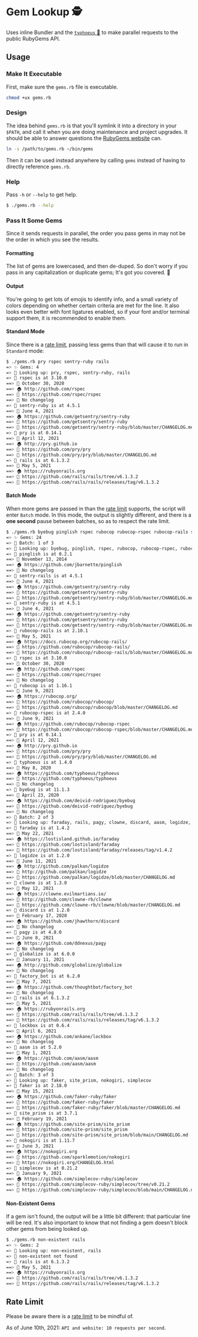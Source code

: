 # Gem Lookup :detective:

Uses inline Bundler and the [`typhoeus` :gem:][typhoeus] to make parallel requests to the public RubyGems API.

## Usage

### Make It Executable

First, make sure the `gems.rb` file is executable.

```sh
chmod +ux gems.rb
```

### Design

The idea behind `gems.rb` is that you'll symlink it into a directory in your `$PATH`, and call
it when you are doing maintenance and project upgrades. It should be able to answer questions
the [RubyGems website][rubygems site] can.

```sh
ln -s /path/to/gems.rb ~/bin/gems
```

Then it can be used instead anywhere by calling `gems` instead of having to directly
reference `gems.rb`.

### Help

Pass `-h` or `--help` to get help.

```sh
$ ./gems.rb --help            
```

### Pass It Some Gems

Since it sends requests in parallel, the order you pass gems in may not be the order in which
you see the results. 

#### Formatting

The list of gems are lowercased, and then de-duped. So don't worry if you pass in any
capitalization or duplicate gems; It's got you covered. :sparkling_heart:

#### Output

You're going to get lots of emojis to identify info, and a small variety of colors depending
on whether certain criteria are met for the line. It also looks even better with font ligatures
enabled, so if your font and/or terminal support them, it is recommended to enable them.

#### Standard Mode

Since there is a [rate limit](#rate-limit), passing less gems than that will cause it to run in
`Standard` mode:

```sh
$ ./gems.rb pry rspec sentry-ruby rails
=> ✨ Gems: 4
=> 🔎 Looking up: pry, rspec, sentry-ruby, rails
=> 💎 rspec is at 3.10.0
==> 📅 October 30, 2020
==> 🏠 http://github.com/rspec
==> 🔗 https://github.com/rspec/rspec
==> 🚫 No changelog
=> 💎 sentry-ruby is at 4.5.1
==> 📅 June 4, 2021
==> 🏠 https://github.com/getsentry/sentry-ruby
==> 🔗 https://github.com/getsentry/sentry-ruby
==> 📑 https://github.com/getsentry/sentry-ruby/blob/master/CHANGELOG.md
=> 💎 pry is at 0.14.1
==> 📅 April 12, 2021
==> 🏠 http://pry.github.io
==> 🔗 https://github.com/pry/pry
==> 📑 https://github.com/pry/pry/blob/master/CHANGELOG.md
=> 💎 rails is at 6.1.3.2
==> 📅 May 5, 2021
==> 🏠 https://rubyonrails.org
==> 🔗 https://github.com/rails/rails/tree/v6.1.3.2
==> 📑 https://github.com/rails/rails/releases/tag/v6.1.3.2
```

#### Batch Mode

When more gems are passed in than the [rate limit](#rate-limit) supports, the script will enter
`Batch` mode. In this mode, the output is slightly different, and there is a **one second** pause
between batches, so as to respect the rate limit.

```sh
$ ./gems.rb byebug pinglish rspec rubocop rubocop-rspec rubocop-rails sentry-ruby sentry-rails pry byebug typhoeus faraday Faraday rails pagy clowne discard aasm logidze GLOBALIZE lockbox factory_BOT faker site_prism nokogiri simplecov
=> ✨ Gems: 24
=> 🧺 Batch: 1 of 3
=> 🔎 Looking up: byebug, pinglish, rspec, rubocop, rubocop-rspec, rubocop-rails, sentry-ruby, sentry-rails, pry, typhoeus
=> 💎 pinglish is at 0.2.1
==> 📅 November 13, 2014
==> 🏠 https://github.com/jbarnette/pinglish
==> 🚫 No changelog
=> 💎 sentry-rails is at 4.5.1
==> 📅 June 4, 2021
==> 🏠 https://github.com/getsentry/sentry-ruby
==> 🔗 https://github.com/getsentry/sentry-ruby
==> 📑 https://github.com/getsentry/sentry-ruby/blob/master/CHANGELOG.md
=> 💎 sentry-ruby is at 4.5.1
==> 📅 June 4, 2021
==> 🏠 https://github.com/getsentry/sentry-ruby
==> 🔗 https://github.com/getsentry/sentry-ruby
==> 📑 https://github.com/getsentry/sentry-ruby/blob/master/CHANGELOG.md
=> 💎 rubocop-rails is at 2.10.1
==> 📅 May 5, 2021
==> 🏠 https://docs.rubocop.org/rubocop-rails/
==> 🔗 https://github.com/rubocop/rubocop-rails/
==> 📑 https://github.com/rubocop/rubocop-rails/blob/master/CHANGELOG.md
=> 💎 rspec is at 3.10.0
==> 📅 October 30, 2020
==> 🏠 http://github.com/rspec
==> 🔗 https://github.com/rspec/rspec
==> 🚫 No changelog
=> 💎 rubocop is at 1.16.1
==> 📅 June 9, 2021
==> 🏠 https://rubocop.org/
==> 🔗 https://github.com/rubocop/rubocop/
==> 📑 https://github.com/rubocop/rubocop/blob/master/CHANGELOG.md
=> 💎 rubocop-rspec is at 2.4.0
==> 📅 June 9, 2021
==> 🏠 https://github.com/rubocop/rubocop-rspec
==> 📑 https://github.com/rubocop/rubocop-rspec/blob/master/CHANGELOG.md
=> 💎 pry is at 0.14.1
==> 📅 April 12, 2021
==> 🏠 http://pry.github.io
==> 🔗 https://github.com/pry/pry
==> 📑 https://github.com/pry/pry/blob/master/CHANGELOG.md
=> 💎 typhoeus is at 1.4.0
==> 📅 May 8, 2020
==> 🏠 https://github.com/typhoeus/typhoeus
==> 🔗 https://github.com/typhoeus/typhoeus
==> 🚫 No changelog
=> 💎 byebug is at 11.1.3
==> 📅 April 23, 2020
==> 🏠 https://github.com/deivid-rodriguez/byebug
==> 🔗 https://github.com/deivid-rodriguez/byebug
==> 🚫 No changelog
=> 🧺 Batch: 2 of 3
=> 🔎 Looking up: faraday, rails, pagy, clowne, discard, aasm, logidze, globalize, lockbox, factory_bot
=> 💎 faraday is at 1.4.2
==> 📅 May 22, 2021
==> 🏠 https://lostisland.github.io/faraday
==> 🔗 https://github.com/lostisland/faraday
==> 📑 https://github.com/lostisland/faraday/releases/tag/v1.4.2
=> 💎 logidze is at 1.2.0
==> 📅 June 11, 2021
==> 🏠 http://github.com/palkan/logidze
==> 🔗 http://github.com/palkan/logidze
==> 📑 https://github.com/palkan/logidze/blob/master/CHANGELOG.md
=> 💎 clowne is at 1.3.0
==> 📅 May 12, 2021
==> 🏠 https://clowne.evilmartians.io/
==> 🔗 http://github.com/clowne-rb/clowne
==> 📑 https://github.com/clowne-rb/clowne/blob/master/CHANGELOG.md
=> 💎 discard is at 1.2.0
==> 📅 February 17, 2020
==> 🏠 https://github.com/jhawthorn/discard
==> 🚫 No changelog
=> 💎 pagy is at 4.8.0
==> 📅 June 8, 2021
==> 🏠 https://github.com/ddnexus/pagy
==> 🚫 No changelog
=> 💎 globalize is at 6.0.0
==> 📅 January 11, 2021
==> 🏠 http://github.com/globalize/globalize
==> 🚫 No changelog
=> 💎 factory_bot is at 6.2.0
==> 📅 May 7, 2021
==> 🏠 https://github.com/thoughtbot/factory_bot
==> 🚫 No changelog
=> 💎 rails is at 6.1.3.2
==> 📅 May 5, 2021
==> 🏠 https://rubyonrails.org
==> 🔗 https://github.com/rails/rails/tree/v6.1.3.2
==> 📑 https://github.com/rails/rails/releases/tag/v6.1.3.2
=> 💎 lockbox is at 0.6.4
==> 📅 April 6, 2021
==> 🏠 https://github.com/ankane/lockbox
==> 🚫 No changelog
=> 💎 aasm is at 5.2.0
==> 📅 May 1, 2021
==> 🏠 https://github.com/aasm/aasm
==> 🔗 https://github.com/aasm/aasm
==> 🚫 No changelog
=> 🧺 Batch: 3 of 3
=> 🔎 Looking up: faker, site_prism, nokogiri, simplecov
=> 💎 faker is at 2.18.0
==> 📅 May 15, 2021
==> 🏠 https://github.com/faker-ruby/faker
==> 🔗 https://github.com/faker-ruby/faker
==> 📑 https://github.com/faker-ruby/faker/blob/master/CHANGELOG.md
=> 💎 site_prism is at 3.7.1
==> 📅 February 19, 2021
==> 🏠 https://github.com/site-prism/site_prism
==> 🔗 https://github.com/site-prism/site_prism
==> 📑 https://github.com/site-prism/site_prism/blob/main/CHANGELOG.md
=> 💎 nokogiri is at 1.11.7
==> 📅 June 3, 2021
==> 🏠 https://nokogiri.org
==> 🔗 https://github.com/sparklemotion/nokogiri
==> 📑 https://nokogiri.org/CHANGELOG.html
=> 💎 simplecov is at 0.21.2
==> 📅 January 9, 2021
==> 🏠 https://github.com/simplecov-ruby/simplecov
==> 🔗 https://github.com/simplecov-ruby/simplecov/tree/v0.21.2
==> 📑 https://github.com/simplecov-ruby/simplecov/blob/main/CHANGELOG.md
```

#### Non-Existent Gems

If a gem isn't found, the output will be a little bit different: that particular line will be
red. It's also important to know that not finding a gem doesn't block other gems from being looked
up.

```sh
$ ./gems.rb non-existent rails
=> ✨ Gems: 2
=> 🔎 Looking up: non-existent, rails
=> 💎 non-existent not found
=> 💎 rails is at 6.1.3.2
==> 📅 May 5, 2021
==> 🏠 https://rubyonrails.org
==> 🔗 https://github.com/rails/rails/tree/v6.1.3.2
==> 📑 https://github.com/rails/rails/releases/tag/v6.1.3.2
```

## Rate Limit

Please be aware there is a [rate limit][rate limit] to be mindful of.

As of June 10th, 2021: `API and website: 10 requests per second`.

[typhoeus]: https://github.com/typhoeus/typhoeus/
[rubygems site]: https://rubygems.org/
[rate limit]: https://guides.rubygems.org/rubygems-org-rate-limits/
